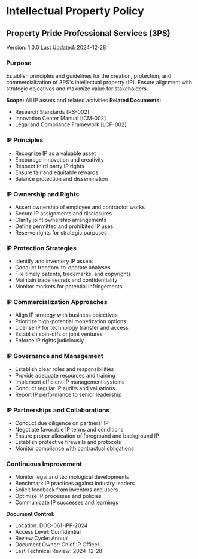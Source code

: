 # Intellectual Property Policy  
## Property Pride Professional Services (3PS)
Version: 1.0.0
Last Updated: 2024-12-28

### Purpose
Establish principles and guidelines for the creation, protection, and commercialization of 3PS's intellectual property (IP). Ensure alignment with strategic objectives and maximize value for stakeholders.

**Scope:** All IP assets and related activities
**Related Documents:**  
- Research Standards [RS-002]
- Innovation Center Manual [ICM-002] 
- Legal and Compliance Framework [LCF-002]

### IP Principles
- Recognize IP as a valuable asset
- Encourage innovation and creativity
- Respect third party IP rights 
- Ensure fair and equitable rewards
- Balance protection and dissemination

### IP Ownership and Rights
- Assert ownership of employee and contractor works
- Secure IP assignments and disclosures  
- Clarify joint ownership arrangements
- Define permitted and prohibited IP uses
- Reserve rights for strategic purposes

### IP Protection Strategies  
- Identify and inventory IP assets
- Conduct freedom-to-operate analyses 
- File timely patents, trademarks, and copyrights
- Maintain trade secrets and confidentiality
- Monitor markets for potential infringements

### IP Commercialization Approaches
- Align IP strategy with business objectives
- Prioritize high-potential monetization options 
- License IP for technology transfer and access
- Establish spin-offs or joint ventures  
- Enforce IP rights judiciously  

### IP Governance and Management
- Establish clear roles and responsibilities
- Provide adequate resources and training
- Implement efficient IP management systems 
- Conduct regular IP audits and valuations
- Report IP performance to senior leadership

### IP Partnerships and Collaborations
- Conduct due diligence on partners' IP 
- Negotiate favorable IP terms and conditions
- Ensure proper allocation of foreground and background IP
- Establish protective firewalls and protocols
- Monitor compliance with contractual obligations

### Continuous Improvement   
- Monitor legal and technological developments
- Benchmark IP practices against industry leaders 
- Solicit feedback from inventors and users
- Optimize IP processes and policies
- Communicate IP successes and learnings

**Document Control:**
- Location: DOC-061-IPP-2024 
- Access Level: Confidential
- Review Cycle: Annual
- Document Owner: Chief IP Officer
- Last Technical Review: 2024-12-28

